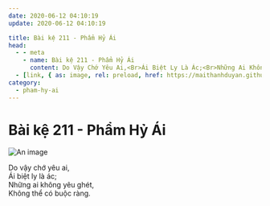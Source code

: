 ```yaml
---
date: 2020-06-12 04:10:19
update: 2020-06-12 04:10:19

title: Bài kệ 211 - Phẩm Hỷ Ái
head:
  - - meta
    - name: Bài kệ 211 - Phẩm Hỷ Ái
      content: Do Vậy Chớ Yêu Ai,<Br>Ái Biệt Ly Là Ác;<Br>Những Ai Không Yêu Ghét,<Br>Không Thể Có Buộc Ràng.<Br>
  - [link, { as: image, rel: preload, href: https://maithanhduyan.github.io/kinh-phap-cu/img/pham-hy-ai/pham-hy-ai-211.jpg }]
category:
  - pham-hy-ai
---
```


# Bài kệ 211 - Phẩm Hỷ Ái

![An image](/img/pham-hy-ai/pham-hy-ai-211.jpg)

Do vậy chớ yêu ai,<br>Ái biệt ly là ác;<br>Những ai không yêu ghét,<br>Không thể có buộc ràng.<br>
